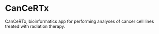 # CanCeRTx
CanCeRTx, bioinformatics app for performing analyses of cancer cell lines treated with radiation therapy.
